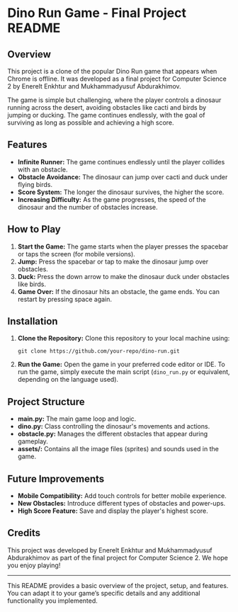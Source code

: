 # Dino Run Game - Final Project README

## Overview
This project is a clone of the popular Dino Run game that appears when Chrome is offline. It was developed as a final project for Computer Science 2 by Enerelt Enkhtur and Mukhammadyusuf Abdurakhimov.

The game is simple but challenging, where the player controls a dinosaur running across the desert, avoiding obstacles like cacti and birds by jumping or ducking. The game continues endlessly, with the goal of surviving as long as possible and achieving a high score.

## Features
- **Infinite Runner:** The game continues endlessly until the player collides with an obstacle.
- **Obstacle Avoidance:** The dinosaur can jump over cacti and duck under flying birds.
- **Score System:** The longer the dinosaur survives, the higher the score.
- **Increasing Difficulty:** As the game progresses, the speed of the dinosaur and the number of obstacles increase.

## How to Play
1. **Start the Game:** The game starts when the player presses the spacebar or taps the screen (for mobile versions).
2. **Jump:** Press the spacebar or tap to make the dinosaur jump over obstacles.
3. **Duck:** Press the down arrow to make the dinosaur duck under obstacles like birds.
4. **Game Over:** If the dinosaur hits an obstacle, the game ends. You can restart by pressing space again.

## Installation
1. **Clone the Repository:** Clone this repository to your local machine using:
   ```
   git clone https://github.com/your-repo/dino-run.git
   ```
2. **Run the Game:** Open the game in your preferred code editor or IDE. To run the game, simply execute the main script (`dino_run.py` or equivalent, depending on the language used).

## Project Structure
- **main.py:** The main game loop and logic.
- **dino.py:** Class controlling the dinosaur's movements and actions.
- **obstacle.py:** Manages the different obstacles that appear during gameplay.
- **assets/:** Contains all the image files (sprites) and sounds used in the game.

## Future Improvements
- **Mobile Compatibility:** Add touch controls for better mobile experience.
- **New Obstacles:** Introduce different types of obstacles and power-ups.
- **High Score Feature:** Save and display the player's highest score.

## Credits
This project was developed by Enerelt Enkhtur and Mukhammadyusuf Abdurakhimov as part of the final project for Computer Science 2. We hope you enjoy playing!

---

This README provides a basic overview of the project, setup, and features. You can adapt it to your game’s specific details and any additional functionality you implemented.

